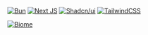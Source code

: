 [![Bun](https://img.shields.io/badge/Bun-%23000000.svg?style=for-the-badge&logo=bun&logoColor=white)](https://bun.sh/)
[![Next JS](https://img.shields.io/badge/Next-black?style=for-the-badge&logo=next.js&logoColor=white)](https://nextjs.org/)
[![Shadcn/ui](https://img.shields.io/badge/shadcn/ui-8A2BE2?style=for-the-badge&2F&logo=shadcnui&color=131316)](https://ui.shadcn.com/)
[![TailwindCSS](https://img.shields.io/badge/tailwindcss-%2338B2AC.svg?style=for-the-badge&logo=tailwind-css&logoColor=white)](https://tailwindcss.com/)

[![Biome](https://img.shields.io/badge/Formatted_with-Biome-60a5fa?style=flat&logo=biome)](https://biomejs.dev/)